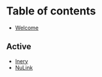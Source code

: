 # Table of contents

* [Welcome](README.md)

## Active

* [Inery](active/inery.md)
* [NuLink](active/nulink.md)
